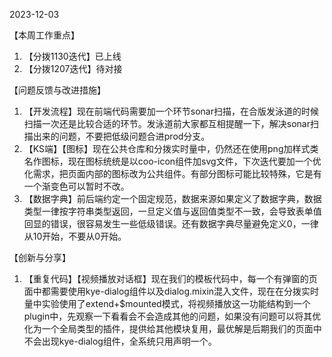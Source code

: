 2023-12-03



【本周工作重点】

1. 【分拨1130迭代】已上线
2. 【分拨1207迭代】待对接

【问题反馈与改进措施】

1. 【开发流程】现在前端代码需要加一个环节sonar扫描，在合版发泳道的时候扫描一次还是比较合适的环节。发泳道前大家都互相提醒一下，解决sonar扫描出来的问题，不要把低级问题合进prod分支。
1. 【KS端】【图标】现在公共仓库和分拨实时量中，仍然还在使用png加样式类名作图标，现在图标统统是以coo-icon组件加svg文件，下次迭代要加一个优化需求，把页面内部的图标改为公共组件。有部分图标可能比较特殊，它是有一个渐变色可以暂时不改。
1. 【数据字典】前后端约定一个固定规范，数据来源如果定义了数据字典，数据类型一律按字符串类型返回，一旦定义值与返回值类型不一致，会导致表单值回显的错误，很容易发生一些低级错误。还有数据字典尽量避免定义0，一律从10开始，不要从0开始。

【创新与分享】

1. 【重复代码】【视频播放对话框】现在我们的模板代码中，每一个有弹窗的页面中都需要使用kye-dialog组件以及dialog.mixin混入文件，现在在分拨实时量中实验使用了extend+$mounted模式，将视频播放这一功能结构到一个plugin中，先观察一下看看会不会造成其他的问题，如果没有问题可以将其优化为一个全局类型的插件，提供给其他模块复用，最优解是后期我们的页面中不会出现kye-dialog组件，全系统只用声明一个。

